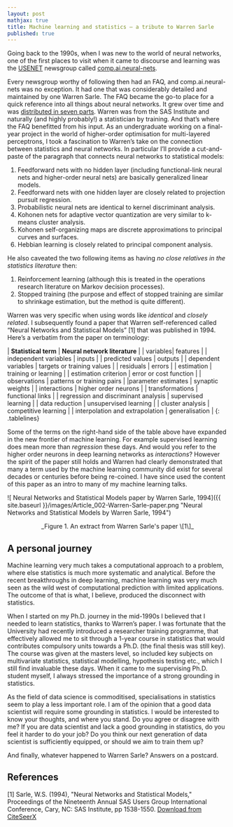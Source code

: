 ```yaml
---
layout: post
mathjax: true
title: Machine learning and statistics – a tribute to Warren Sarle
published: true
---
```


Going back to the 1990s, when I was new to the world of neural networks, one of the first places to visit when it came to discourse and learning was the [USENET]( https://en.wikipedia.org/wiki/Usenet)  newsgroup called [comp.ai.neural-nets]( https://groups.google.com/forum/#!forum/comp.ai.neural-nets). 

Every newsgroup worthy of following then had an FAQ, and comp.ai.neural-nets was no exception. It had one that was considerably detailed and maintained by one Warren Sarle. The FAQ became the go-to place for a quick reference into all things about neural networks. It grew over time and was [distributed in seven parts]( ftp://ftp.sas.com/pub/neural/FAQ.html).
Warren was from the SAS Institute and naturally (and highly probably!) a statistician by training. And that’s where the FAQ benefitted from his input. As an undergraduate working on a final-year project in the world of higher-order optimisation for multi-layered perceptrons, I took a fascination to Warren’s take on the connection between statistics and neural networks. In particular I’ll provide a  cut-and-paste of the paragraph that connects neural networks to statistical models: 
1. Feedforward nets with no hidden layer (including functional-link neural nets and higher-order neural nets) are basically generalized linear models.
2. Feedforward nets with one hidden layer are closely related to projection pursuit regression.
3.	Probabilistic neural nets are identical to kernel discriminant analysis.
4. Kohonen nets for adaptive vector quantization are very similar to k-means cluster analysis.
5. Kohonen self-organizing maps are discrete approximations to principal curves and surfaces.
6. Hebbian learning is closely related to principal component analysis.

He also caveated the two following items as having _no close relatives in the statistics literature_ then:
1. Reinforcement learning (although this is treated in the operations research literature on Markov decision processes).
2. Stopped training (the purpose and effect of stopped training are similar to shrinkage estimation, but the method is quite different).

Warren was very specific when using words like _identical_ and _closely related_. I subsequently found a paper that Warren self-referenced called “Neural Networks and Statistical Models” \[1\] that was published in 1994. Here’s a verbatim from the paper on terminology:

<style>
.tablelines table, .tablelines td, .tablelines th {
        border: 1px solid black;
        }
</style>
| **Statistical term** | **Neural network literature** |
| variables| features |
| independent variables | inputs |
| predicted values | outputs |
| dependent variables | targets or training values |
| residuals | errors |
| estimation | training or learning |
| estimation criterion | error or cost function |
| observations | patterns or training pairs |
|parameter estimates | synaptic weights |
| interactions | higher order neurons |
| transformations | functional links |
| regression and discriminant analysis | supervised learning |
| data reduction | unsupervised learning |
| cluster analysis | competitive learning |
| interpolation and extrapolation | generalisation |
{: .tablelines}

Some of the terms on the right-hand side of the table above have expanded in the new frontier of machine learning. For example supervised learning does mean more than _regression_ these days. And would you refer to the higher order neurons in deep learning networks as _interactions_? However the spirit of the paper still holds and Warren had clearly demonstrated that many a term used by the machine learning community did exist for several decades or centuries before being re-coined. I have since used the content of this paper as an intro to many of my machine learning talks. 

![ Neural Networks and Statistical Models paper by Warren Sarle, 1994]({{ site.baseurl }}/images/Article_002-Warren-Sarle-paper.png "Neural Networks and Statistical Models by Warren Sarle, 1994")
<center>_Figure 1. An extract from Warren Sarle's paper \[1\]_ </center>

## A personal journey
Machine learning very much takes a computational approach to a problem, where else statistics is much more systematic and analytical. Before the recent breakthroughs in deep learning, machine learning was very much seen as the wild west of computational prediction with limited applications. The outcome of that is what, I believe, produced the disconnect with statistics.

When I started on my Ph.D. journey in the mid-1990s I believed that I needed to learn statistics, thanks to Warren’s paper. I was fortunate that the University had recently introduced a researcher training programme, that effectively allowed me to sit through a 1-year course in statistics that would contributes compulsory units towards a Ph.D. (the final thesis was still key). The course was given at the masters level, so included key subjects on multivariate statistics, statistical modelling, hypothesis testing etc., which I still find invaluable these days. When it came to me supervising Ph.D. student myself, I always stressed the importance of a strong grounding in statistics.

As the field of data science is commoditised, specialisations in statistics seem to play a less important role. I am of the opinion that a good data scientist will require some grounding in statistics. I would be interested to know your thoughts, and where you stand. Do you agree or disagree with me? If you are data scientist and lack a good grounding in statistics, do you feel it harder to do your job? Do you think our next generation of data scientist is sufficiently equipped, or should we aim to train them up? 

And finally, whatever happened to Warren Sarle? Answers on a postcard.

## References
\[1\] Sarle, W.S. (1994), "Neural Networks and Statistical Models," Proceedings of the Nineteenth Annual SAS Users Group International Conference, Cary, NC: SAS Institute, pp 1538-1550. [Download from CiteSeerX]( http://citeseerx.ist.psu.edu/viewdoc/summary?doi=10.1.1.27.699)
